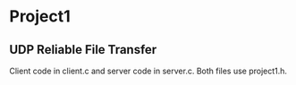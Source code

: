 # Project1
## UDP Reliable File Transfer 
Client code in client.c and server code in server.c. Both files use project1.h.
